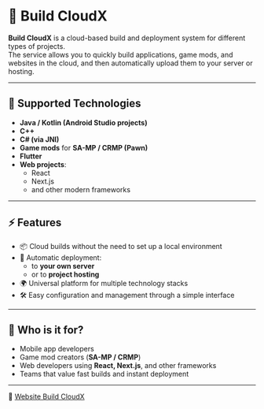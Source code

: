 # 🚀 Build CloudX  

**Build CloudX** is a cloud-based build and deployment system for different types of projects.  
The service allows you to quickly build applications, game mods, and websites in the cloud, and then automatically upload them to your server or hosting.  

---

## 🔧 Supported Technologies  
- **Java / Kotlin (Android Studio projects)**  
- **C++**  
- **C# (via JNI)**  
- **Game mods** for **SA-MP / CRMP (Pawn)**  
- **Flutter**  
- **Web projects**:  
  - React  
  - Next.js  
  - and other modern frameworks  

---

## ⚡ Features  
- 📦 Cloud builds without the need to set up a local environment  
- 🔄 Automatic deployment:  
  - to **your own server**  
  - or to **project hosting**  
- 🌍 Universal platform for multiple technology stacks  
- 🛠 Easy configuration and management through a simple interface  

---

## 🎯 Who is it for?  
- Mobile app developers  
- Game mod creators (**SA-MP / CRMP**)  
- Web developers using **React, Next.js**, and other frameworks  
- Teams that value fast builds and instant deployment  

---

🔗 [Website Build CloudX](https://cloud-buildx.teamkaif.com)
